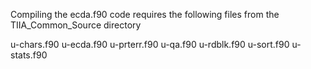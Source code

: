 Compiling the ecda.f90 code requires the following files 
from the TIIA_Common_Source directory

u-chars.f90
u-ecda.f90
u-prterr.f90
u-qa.f90
u-rdblk.f90
u-sort.f90
u-stats.f90

